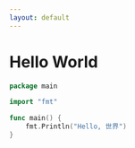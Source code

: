 ```yaml
---
layout: default
---
```

# Hello World

```go
package main

import "fmt"

func main() {
    fmt.Println("Hello, 世界")
}
```